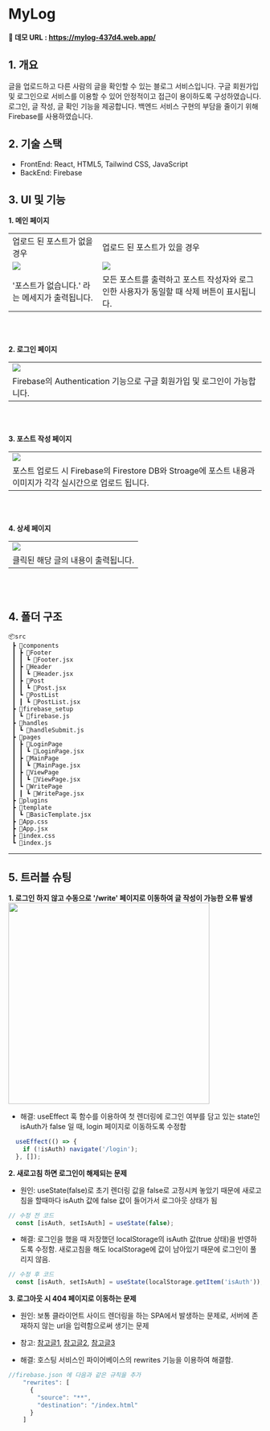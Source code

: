 # MyLog

**🔗 데모 URL : https://mylog-437d4.web.app/**

## 1. 개요
글을 업로드하고 다른 사람의 글을 확인할 수 있는 블로그 서비스입니다. 구글 회원가입 및 로그인으로 서비스를 이용할 수 있어 안정적이고 접근이 용이하도록 구성하였습니다. 로그인, 글 작성, 글 확인 기능을 제공합니다. 백엔드  서비스 구현의 부담을 줄이기 위해 Firebase를 사용하였습니다.


## 2. 기술 스택
- FrontEnd: React, HTML5, Tailwind CSS, JavaScript
- BackEnd: Firebase

## 3. UI 및 기능
**1. 메인 페이지**
<table>
    <tbody>
        <tr>
         <td>업로드 된 포스트가 없을 경우</td>
         <td>업로드 된 포스트가 있을 경우</td>
        </tr>
        <tr>
            <td><img src="https://user-images.githubusercontent.com/97442475/215925913-8c6d58bc-fb5b-4f0b-8f0b-bfc657138149.png"></td>
            <td><img src="https://user-images.githubusercontent.com/97442475/215928165-1c5b4ebd-4c16-4f5e-a9e3-56b85f46b906.png"></td>
        </tr>
        <tr>
            <td>'포스트가 없습니다.' 라는 메세지가 출력됩니다.</td>
            <td>모든 포스트를 출력하고 포스트 작성자와 로그인한 사용자가 동일할 때 삭제 버튼이 표시됩니다.</td>
        </tr>
    </tbody>
</table>

<br>
<br>

**2. 로그인 페이지**
<table>
    <tbody>
        <tr>
            <td><img src="https://user-images.githubusercontent.com/97442475/215926116-3f178ded-ff0e-4ed7-97b7-de4e0b8bf6ca.gif"></td>
        </tr>
        <tr>
            <td>Firebase의 Authentication 기능으로 구글 회원가입 및 로그인이 가능합니다.</td>
        </tr>
    </tbody>
</table>

<br>
<br>

**3. 포스트 작성 페이지**
<table>
    <tbody>
        <tr>
            <td><img src="https://user-images.githubusercontent.com/97442475/215926127-b1f5c140-97a4-496c-ab5d-14c5330616ab.gif"></td>
        </tr>
        <tr>
            <td>포스트 업로드 시 Firebase의 Firestore DB와 Stroage에 포스트 내용과 이미지가 각각 실시간으로 업로드 됩니다.</td>
        </tr>
    </tbody>
</table>

<br>
<br>

**4. 상세 페이지**
<table>
    <tbody>
        <tr>
            <td><img src="https://user-images.githubusercontent.com/97442475/215926141-75af6e31-45de-4f62-8629-33b09767c31d.gif"></td>
        </tr>
        <tr>
            <td>클릭된 해당 글의 내용이 출력됩니다.</td>
        </tr>
    </tbody>
</table>

<br>
<br>

## 4. 폴더 구조
```
📦src
 ┣ 📂components
 ┃ ┣ 📂Footer
 ┃ ┃ ┗ 📜Footer.jsx
 ┃ ┣ 📂Header
 ┃ ┃ ┗ 📜Header.jsx
 ┃ ┣ 📂Post
 ┃ ┃ ┗ 📜Post.jsx
 ┃ ┗ 📂PostList
 ┃ ┃ ┗ 📜PostList.jsx
 ┣ 📂firebase_setup
 ┃ ┗ 📜firebase.js
 ┣ 📂handles
 ┃ ┗ 📜handleSubmit.js
 ┣ 📂pages
 ┃ ┣ 📂LoginPage
 ┃ ┃ ┗ 📜LoginPage.jsx
 ┃ ┣ 📂MainPage
 ┃ ┃ ┗ 📜MainPage.jsx
 ┃ ┣ 📂ViewPage
 ┃ ┃ ┗ 📜ViewPage.jsx
 ┃ ┗ 📂WritePage
 ┃ ┃ ┗ 📜WritePage.jsx
 ┣ 📂plugins
 ┣ 📂template
 ┃ ┗ 📜BasicTemplate.jsx
 ┣ 📜App.css
 ┣ 📜App.jsx
 ┣ 📜index.css
 ┗ 📜index.js
 ```
 
 ----
 ## 5. 트러블 슈팅

 **1. 로그인 하지 않고 수동으로 '/write' 페이지로 이동하여 글 작성이 가능한 오류 발생**
 <br>
 <img src="https://user-images.githubusercontent.com/97442475/216513983-ca4912c9-3227-4123-8e4f-4b421d242a50.png" width="400">
   <br>
  * 해결: useEffect 훅 함수를 이용하여 첫 렌더링에 로그인 여부를 담고 있는 state인 isAuth가 false 일 때, login 페이지로 이동하도록 수정함
```js
  useEffect(() => {
    if (!isAuth) navigate('/login');
  }, []);
```

 **2. 새로고침 하면 로그인이 해제되는 문제**
 * 원인: useState(false)로 초기 렌더링 값을 false로 고정시켜 놓았기 때문에 새로고침을 할때마다 isAuth 값에 false 값이 들어가서 로그아웃 상태가 됨
```js
// 수정 전 코드
  const [isAuth, setIsAuth] = useState(false);
```

 * 해결: 로그인을 했을 때 저장했던 localStorage의 isAuth 값(true 상태)을 반영하도록 수정함. 새로고침을 해도 localStorage에 값이 남아있기 때문에 로그인이 풀리지 않음.
```js
// 수정 후 코드
  const [isAuth, setIsAuth] = useState(localStorage.getItem('isAuth'));
```

 **3. 로그아웃 시 404 페이지로 이동하는 문제**
 * 원인: 보통 클라이언트 사이드 렌더링을 하는 SPA에서 발생하는 문제로, 서버에 존재하지 않는 url을 입력함으로써 생기는 문제
 * 참고: [참고글1](https://stackoverflow.com/questions/34415725/when-i-refresh-my-website-i-get-a-404-this-is-with-angular2-and-firebase), [참고글2](https://bejda.medium.com/fixing-the-angular-404-on-refresh-issue-in-firebase-f462124afe40), [참고글3](https://viblo.asia/p/spa-get-404-error-when-refreshing-the-page-or-access-directly-and-seo-3RlL5YkzLbB)

 * 해결: 호스팅 서비스인 파이어베이스의 rewrites 기능을 이용하여 해결함. 
```js
//firebase.json 에 다음과 같은 규칙을 추가
    "rewrites": [
      {
        "source": "**",
        "destination": "/index.html"
      }
    ]
```
 
